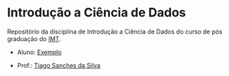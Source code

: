 # Introdução a Ciência de Dados

Repositório da disciplina de Introdução a Ciência de Dados do curso de pós graduação do [IMT](https://maua.br/pos-graduacao/especializacao-360h/ciencia-de-dados-e-inteligencia-artificial).

- Aluno: [Exemplo](https://www.linkedin.com/in/tiago-sanches-da-silva/)

- Prof.: [Tiago Sanches da Silva](https://github.com/Tiagoeem)


